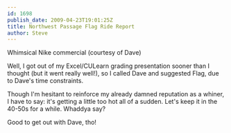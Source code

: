 ```yaml
---
id: 1698
publish_date: 2009-04-23T19:01:25Z
title: Northwest Passage Flag Ride Report
author: Steve
---
```

  
Whimsical Nike commercial (courtesy of Dave)

Well, I got out of my Excel/CULearn grading presentation sooner than I thought (but it went really well!), so I called Dave and suggested Flag, due to Dave's time constraints.

Though I'm hesitant to reinforce my already damned reputation as a whiner, I have to say: it's getting a little too hot all of a sudden. Let's keep it in the 40-50s for a while. Whaddya say?

Good to get out with Dave, tho!